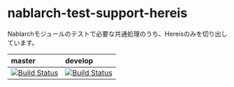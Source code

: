 nablarch-test-support-hereis
==============================

Nablarchモジュールのテストで必要な共通処理のうち、Hereisのみを切り出しています。


| master | develop |
|:-----------|:------------|
|[![Build Status](https://travis-ci.org/nablarch/nablarch-test-support-hereis.svg?branch=master)](https://travis-ci.org/nablarch/nablarch-test-support-hereis)|[![Build Status](https://travis-ci.org/nablarch/nablarch-test-support-hereis.svg?branch=develop)](https://travis-ci.org/nablarch/nablarch-test-support-hereis)|
